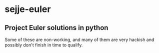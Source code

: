 sejje-euler
==========

Project Euler solutions in python
---------------------------------

Some of these are non-working, and many of them are very hackish and possibly don't finish in time to qualify.
